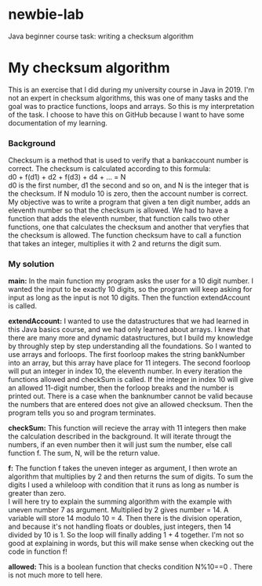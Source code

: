 # newbie-lab
Java beginner course task: writing a checksum algorithm

<h1>My checksum algorithm</h1>
This is an exercise that I did during my university course in Java in 2019. I'm not an expert in checksum algorithms, this was one of many tasks and the goal was to practice functions, loops and  arrays. So this is my interpretation of the task. I choose to have this on GitHub because I want to have some documentation of my learning.

<h3>Background</h3> Checksum is a method that is used to verify that a bankaccount number is correct. The checksum is calculated according to this formula:<br>
d0 + f(d1) + d2 + f(d3) + d4 + ... = N 
<br>
d0 is the first number, d1 the second and so on, and N is the integer that is the checksum. If N modulo 10 is zero, then the account number is correct. 
My objective was to write a program that given a ten digit number, adds an eleventh number so that the checksum is allowed. We had to have a function that adds the eleventh number, that function calls two other functions, one that calculates the checksum and another that veryfies that the checksum is allowed. The function checksum have to call a function that takes an integer, multiplies it with 2 and returns the digit sum.

<h3>My solution</h3>

<b>main:</b> In the main function my program asks the user for a 10 digit number. I wanted the input to be exactly 10 digits, so the program will keep asking for input as long as the input is not 10 digits. Then the function extendAccount is called.

 <b>extendAccount:</b> I wanted to use the datastructures that we had learned in this Java basics course, and we had only learned about arrays. I knew that there are many more and dynamic datastructures, but I build my knowledge by throughly step by step understanding all the foundations. So I wanted to use arrays and forloops.
 The first foorloop makes the string bankNumber into an array, but this array have place for 11 integers. The second foorloop will put an integer in index 10, the eleventh number. In every iteration the functions allowed and checkSum is called. If the integer in index 10 will give an allowed 11-digit number, then the forloop breaks and the number is printed out. There is a case when the banknumber cannot be valid because the numbers that are entered does not give an allowed checksum. Then the program tells you so and program terminates.

<b>checkSum:</b> This function will recieve the array with 11 integers then make the calculation described in the background.  It will iterate througt the numbers, if an even number then it will just sum the number, else call function f. The sum, N, will be the return value.

<b>f:</b> The function f takes the uneven integer as argument, I then wrote an algorithm that multiplies  by 2 and then returns the sum of digits.  To sum the digits I used a whileloop with condition that it runs as long as number is greater than zero. <br>
I will here try to explain the summing algorithm with the example with uneven number 7 as argument. Multiplied by 2 gives number = 14. A variable will store 14 modulo 10 = 4. Then there is the division operation, and because it's not handling floats or doubles, just integers, then 14 divided by 10 is 1. So the loop will finally adding 1 + 4 together.
 I'm not so good at explaining in words, but this will make sense when ckecking out the code in function f!

<b>allowed:</b> This is a boolean function that checks condition N%10==0 . There is not much more to tell here.

